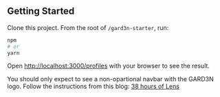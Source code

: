 ## Getting Started

Clone this project. From the root of `/gard3n-starter`, run:

```bash
npm
# or
yarn
```

Open [http://localhost:3000/profiles](http://localhost:3000/profiles) with your browser to see the result.

You should only expect to see a non-opartional navbar with the GARD3N logo. Follow the instructions from this blog: [38 hours of Lens]()
